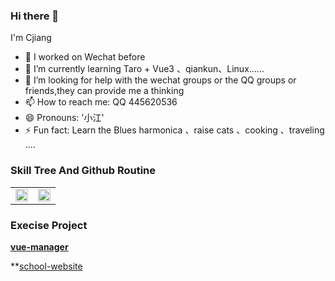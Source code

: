 ### Hi there 👋
I'm Cjiang

- 🔭 I worked on Wechat before
- 🌱 I’m currently learning Taro + Vue3 、qiankun、Linux......
- 🤔 I’m looking for help with the wechat groups or the QQ groups or friends,they can provide me a thinking
- 📫 How to reach me: QQ 445620536  
- 😄 Pronouns: '小江'
- ⚡ Fun fact: Learn the Blues harmonica 、raise cats 、cooking 、traveling ....


###  Skill Tree And Github Routine 
<table rules="none" align="center">
	<tr>
		<td>
			<center>
				<img src="https://github-readme-stats.vercel.app/api/top-langs/?username=Cjiangha" width="100%" />
				<br/>
				<!-- <font color="AAAAAA">002.jpg</font> -->
			</center>
		</td>
		<td>
			<center>
				<img src="https://github-readme-stats.vercel.app/api?username=Cjiangha" width="100%" />
				<br/>
				<!-- <font color="AAAAAA">001.jpg</font> -->
			</center>
		</td>
	</tr>
</table>

### Execise Project

**[vue-manager](https://cjiangha.github.io/vue-manager/dist/)**

**[school-website](https://cjiangha.github.io/SchoolWebsite/)
